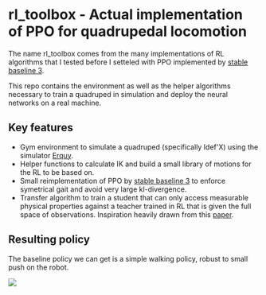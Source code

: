 # rl_toolbox - Actual implementation of PPO for quadrupedal locomotion

The name rl_toolbox comes from the many implementations of RL algorithms that I tested before I setteled with PPO implemented by [stable baseline 3](https://github.com/DLR-RM/stable-baselines3).

This repo contains the environment as well as the helper algorithms necessary to train a quadruped in simulation and deploy the neural networks on a real machine.

## Key features

- Gym environment to simulate a quadruped (specifically Idef'X) using the simulator [Erquy](https://github.com/o-Oscar/erquy).
- Helper functions to calculate IK and build a small library of motions for the RL to be based on. 
- Small reimplementation of PPO by [stable baseline 3](https://github.com/DLR-RM/stable-baselines3) to enforce symetrical gait and avoid very large kl-divergence. 
- Transfer algorithm to train a student that can only access measurable physical properties  against a teacher trained in RL that is given the full space of observations. Inspiration heavily drawn from this [paper](https://arxiv.org/pdf/2010.11251.pdf).

## Resulting policy

The baseline policy we can get is a simple walking policy, robust to small push on the robot.

<img src="https://github.com/o-Oscar/rl_toolbox/blob/master/gifs/dog.gif"/>

